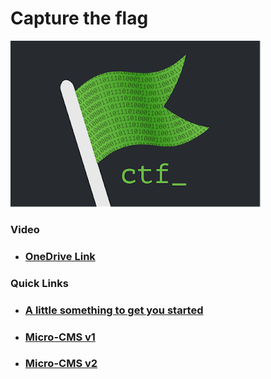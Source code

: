 # Capture the flag
![](https://github.com/Shashied/Bugbounty/blob/master/Images/0_-KQwgizVHbr4hnak.png)  
 
### Video
 * ### [OneDrive Link](https://mysliit-my.sharepoint.com/:f:/g/personal/ms20907402_my_sliit_lk/EltBoHTbPVBGj04aJnHAOR0BeCB3aXI4aE9sb99TlrXyZQ?e=nerdIm)

### Quick Links
  * ### [A little something to get you started](https://github.com/Shashied/Bugbounty/wiki/A-little-something-to-get-you-started) &nbsp;&nbsp;&nbsp; 
  * ### [Micro-CMS v1](https://github.com/Shashied/Bugbounty/wiki/Micro-CMS-v1)
  * ### [Micro-CMS v2](https://github.com/Shashied/bigbangtheory/wiki/Sheldon1#Phase_3)
 

